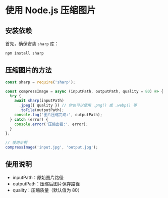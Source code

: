 # 使用 Node.js 压缩图片

## 安装依赖

首先，确保安装 `sharp` 库：

```bash
npm install sharp
```

## 压缩图片的方法

```js
const sharp = require('sharp');

const compressImage = async (inputPath, outputPath, quality = 80) => {
  try {
    await sharp(inputPath)
      .jpeg({ quality }) // 你也可以使用 .png() 或 .webp() 等
      .toFile(outputPath);
    console.log('图片压缩完成:', outputPath);
  } catch (error) {
    console.error('压缩出错:', error);
  }
};

// 使用示例
compressImage('input.jpg', 'output.jpg');
```
## 使用说明

- inputPath：原始图片路径
- outputPath：压缩后图片保存路径
- quality：压缩质量（默认值为 80）

